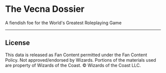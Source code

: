 # The Vecna Dossier

A fiendish foe for the World's Greatest Roleplaying Game

---

## License

This data is released as Fan Content permitted under the Fan Content Policy. Not approved/endorsed by Wizards. Portions of the materials used are property of Wizards of the Coast. © Wizards of the Coast LLC.
